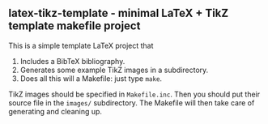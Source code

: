 latex-tikz-template - minimal LaTeX + TikZ template makefile project
-----

This is a simple template LaTeX project that

1. Includes a BibTeX bibliography.
2. Generates some example TikZ images in a subdirectory.
3. Does all this will a Makefile: just type `make`.

TikZ images should be specified in `Makefile.inc`. Then you should put their
source file in the `images/` subdirectory. The Makefile will then take care of
generating and cleaning up.
